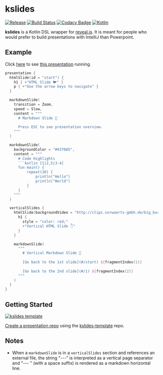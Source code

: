 # kslides

[![Release](https://jitpack.io/v/pambrose/kslides.svg)](https://jitpack.io/#pambrose/kslides)
[![Build Status](https://travis-ci.org/pambrose/kslides.svg?branch=master)](https://travis-ci.org/pambrose/kslides)
[![Codacy Badge](https://app.codacy.com/project/badge/Grade/701fc37a847042d2ae2cd6e80075ff6f)](https://www.codacy.com/gh/pambrose/kslides/dashboard?utm_source=github.com&amp;utm_medium=referral&amp;utm_content=pambrose/kslides&amp;utm_campaign=Badge_Grade)
[![Kotlin](https://img.shields.io/badge/%20language-Kotlin-red.svg)](https://kotlinlang.org/)

**kslides** is a Kotlin DSL wrapper for [reveal.js](https://revealjs.com). It is meant for people who would prefer to
build presentations with IntelliJ than Powerpoint.

## Example

Click [here](https://kslides-readme.herokuapp.com) to see [this presentation](src/main/kotlin/Simple.kt) running.

```kotlin
presentation {
  htmlSlide(id = "start") {
    h1 { +"HTML Slide 🐦" }
    p { +"Use the arrow keys to navigate" }
  }

  markdownSlide(
    transition = Zoom,
    speed = Slow,
    content = """
      # Markdown Slide 🍒 
      
      Press ESC to see presentation overview.
    """
  )

  markdownSlide(
    backgroundColor = "#4370A5",
    content = """
      # Code Highlights    
      ```kotlin [1|2,5|3-4]
      fun main() {
          repeat(10) {
              println("Hello")
              println("World")
          }
      }
    """
  )

  verticalSlides {
    htmlSlide(backgroundVideo = "http://clips.vorwaerts-gmbh.de/big_buck_bunny.mp4") {
      h1 {
        style = "color: red;"
        +"Vertical HTML Slide 👇"
      }
    }

    markdownSlide(
      """
        # Vertical Markdown Slide 🦊 
        
        [Go back to the 1st slide](#/start) ${fragmentIndex(1)}
      
        [Go back to the 2nd slide](#/1) ${fragmentIndex(2)}
      """
    )
  }
}
```

## Getting Started

<a href="https://github.com/pambrose/kslides-template/generate">
  <img alt="kslides template" src="https://img.shields.io/badge/kslides-template-blue?logo=github">
</a>

[Create a presentation repo](https://github.com/pambrose/kslides-template/generate) using
the [kslides-template](https://github.com/pambrose/kslides-template) repo.

## Notes

* When a `markdownSlide` is in a `verticalSlides` section and references an external file, the string "---"
  is interpreted as a vertical page separator and "--- " (with a space suffix) is rendered as a markdown horizontal
  line. 
